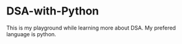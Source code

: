 # DSA-with-Python
This is my playground while learning more about DSA. My prefered language is python.  
